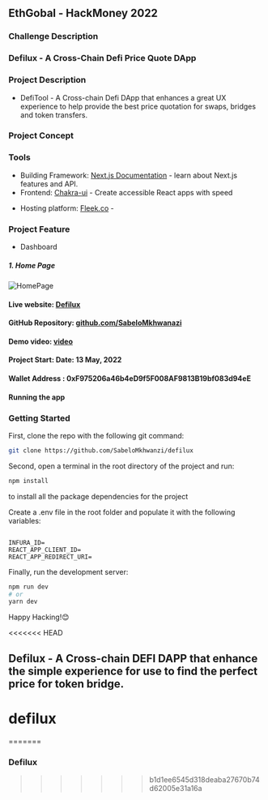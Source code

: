 ## EthGobal - HackMoney 2022

### Challenge Description

<!-- [link to hackathon](https://gitcoin.co/issue/ipfs-and-filecoin/hackathons-bounties/6/100028834) -->

### Defilux - A Cross-Chain Defi Price Quote DApp

### Project Description

- DefiTool - A Cross-chain Defi DApp that enhances a great UX experience to help provide the best price quotation for swaps, bridges and token transfers.

### Project Concept

### Tools

- Building Framework: [Next.js Documentation](https://nextjs.org/docs) - learn about Next.js features and API.
- Frontend: [Chakra-ui](https://chakra-ui.com/) - Create accessible React apps with speed
<!-- - Blockchain: [Polygon Test]() - .
- Wallet connection: [Wagmi](https://wagmi-xyz.vercel.app/) - is a React Hooks library for Ethereum, built on ethers.js. -->
- Hosting platform: [Fleek.co]() -

### Project Feature

- Dashboard

##### 1. Home Page

![HomePage]()

#### Live website: [Defilux]()

#### GitHub Repository: [github.com/SabeloMkhwanazi](https://github.com/SabeloMkhwanzi/defilux)

#### Demo video: [video]()

#### Project Start: Date: 13 May, 2022

#### Wallet Address : 0xF975206a46b4eD9f5F008AF9813B19bf083d94eE

#### Running the app

### Getting Started

First, clone the repo with the following git command:

```bash
git clone https://github.com/SabeloMkhwanzi/defilux
```

Second, open a terminal in the root directory of the project and run:

```bash
npm install
```

to install all the package dependencies for the project

Create a .env file in the root folder and populate it with the following variables:

```

INFURA_ID=
REACT_APP_CLIENT_ID=
REACT_APP_REDIRECT_URI=

```

Finally, run the development server:

```bash
npm run dev
# or
yarn dev
```

Happy Hacking!😊

<<<<<<< HEAD
## Defilux - A Cross-chain DEFI DAPP that enhance the simple experience for use to find the perfect price for token bridge.

# defilux
=======
### Defilux 
>>>>>>> b1d1ee6545d318deaba27670b74d62005e31a16a
